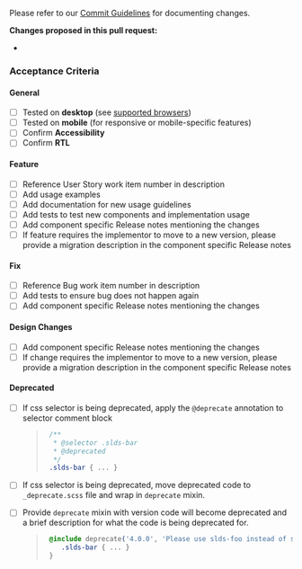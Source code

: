 Please refer to our [Commit Guidelines](https://github.com/salesforce-ux/design-system-internal/blob/spring-19/CONTRIBUTING.md#commit-guidelines) for documenting changes.

**Changes proposed in this pull request:**

*

### Acceptance Criteria

#### General

* [ ] Tested on **desktop** (see [supported browsers](https://www.lightningdesignsystem.com/faq/#what-browsers-are-supported))
* [ ] Tested on **mobile** (for responsive or mobile-specific features)
* [ ] Confirm **Accessibility**
* [ ] Confirm **RTL**

#### Feature

* [ ] Reference User Story work item number in description
* [ ] Add usage examples
* [ ] Add documentation for new usage guidelines
* [ ] Add tests to test new components and implementation usage
* [ ] Add component specific Release notes mentioning the changes
* [ ] If feature requires the implementor to move to a new version, please provide a migration description in the component specific Release notes

#### Fix

* [ ] Reference Bug work item number in description
* [ ] Add tests to ensure bug does not happen again
* [ ] Add component specific Release notes mentioning the changes

#### Design Changes

* [ ] Add component specific Release notes mentioning the changes
* [ ] If change requires the implementor to move to a new version, please provide a migration description in the component specific Release notes

#### Deprecated

* [ ] If css selector is being deprecated, apply the `@deprecate` annotation to selector comment block


  > ```css
  >  /**
  >   * @selector .slds-bar
  >   * @deprecated
  >   */
  >  .slds-bar { ... }
  > ```

* [ ] If css selector is being deprecated, move deprecated code to `_deprecate.scss` file and wrap in `deprecate` mixin.
* [ ] Provide `deprecate` mixin with version code will become deprecated and a brief description for what the code is being deprecated for.

  > ```css
  >  @include deprecate('4.0.0', 'Please use slds-foo instead of slds-bar') {
  >     .slds-bar { ... }
  >  }
  > ```
